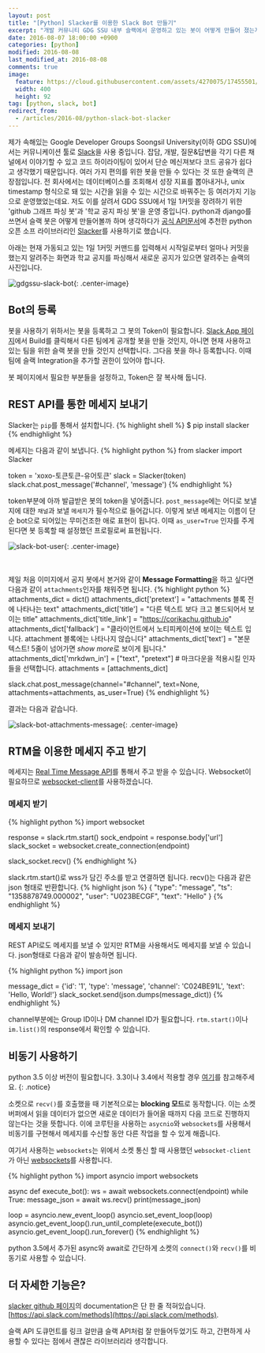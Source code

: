 ```yaml
---
layout: post
title: "[Python] Slacker를 이용한 Slack Bot 만들기"
excerpt: "개발 커뮤니티 GDG SSU 내부 슬랙에서 운영하고 있는 봇이 어떻게 만들어 졌는지 간단하게 확인해 봅시다."
date: 2016-08-07 18:00:00 +0900
categories: [python]
modified: 2016-08-08
last_modified_at: 2016-08-08 
comments: true
image:
  feature: https://cloud.githubusercontent.com/assets/4270075/17455501/6d6ed30e-5bf4-11e6-9f9b-85b50b1ee063.png
  width: 400
  height: 92
tag: [python, slack, bot]
redirect_from:
  - /articles/2016-08/python-slack-bot-slacker
---
```


제가 속해있는 Google Developer Groups Soongsil University(이하 GDG SSU)에서는 커뮤니케이션 툴로 [Slack][slack]을 사용 중입니다. 잡담, 개발, 질문&답변을 각기 다른 채널에서 이야기할 수 있고 코드 하이라이팅이 있어서 단순 메신져보다 코드 공유가 쉽다고 생각했기 때문입니다. 여러 가지 편의를 위한 봇을 만들 수 있다는 것 또한 슬랙의 큰 장점입니다. 전 회사에서는 데이터베이스를 조회해서 성장 지표를 뽑아내거나, unix timestamp 형식으로 돼 있는 시간을 읽을 수 있는 시간으로 바꿔주는 등 여러가지 기능으로 운영했었는데요. 저도 이를 살려서 GDG SSU에서 1일 1커밋을 장려하기 위한 'github 그래프 파싱 봇'과 '학교 공지 파싱 봇'을 운영 중입니다. python과 django를 쓰면서 슬랙 봇은 어떻게 만들어볼까 하며 생각하다가 [공식 API문서][api-docs-community]에 추천한 python 오픈 소프 라이브러리인 [Slacker][slacker]를 사용하기로 했습니다.

아래는 현재 가동되고 있는 1일 1커밋 커맨드를 입력해서 시작일로부터 얼마나 커밋을 했는지 알려주는 화면과 학교 공지를 파싱해서 새로운 공지가 있으면 알려주는 슬랙의 사진입니다.

![gdgssu-slack-bot](https://cloud.githubusercontent.com/assets/4270075/17455473/e78e8180-5bf3-11e6-8900-69db0c5328a7.png){: .center-image}


## Bot의 등록

봇을 사용하기 위하서는 봇을 등록하고 그 봇의 Token이 필요합니다. [Slack App 페이지][slack-app]에서 Build를 클릭해서 다른 팀에게 공개할 봇을 만들 것인지, 아니면 현재 사용하고 있는 팀을 위한 슬랙 봇을 만들 것인지 선택합니다. 그다음 봇을 하나 등록합니다. 이때 팀에 슬랙 Integration을 추가할 권한이 있어야 합니다.

봇 페이지에서 필요한 부분들을 설정하고, Token은 잘 복사해 둡니다.

## REST API를 통한 메세지 보내기

Slacker는 `pip`를 통해서 설치합니다.
{% highlight shell %}
$ pip install slacker
{% endhighlight %}

메세지는 다음과 같이 보냅니다.
{% highlight python %}
from slacker import Slacker

token = 'xoxo-토큰토큰-유어토큰'
slack = Slacker(token)
slack.chat.post_message('#channel', 'message')
{% endhighlight %}

token부분에 아까 발급받은 봇의 token을 넣어줍니다. `post_message`에는 어디로 보낼지에 대한 `채널`과 보낼 `메세지`가 필수적으로 들어갑니다. 이렇게 보낸 메세지는 이름이 단순 bot으로 되어있는 무미건조한 애로 표현이 됩니다. 이때 `as_user=True` 인자를 주게 된다면 봇 등록할 때 설정했던 프로필로써 표현됩니다.

![slack-bot-user](https://cloud.githubusercontent.com/assets/4270075/17458224/2d92fc68-5c46-11e6-8de7-7ec706dc83f9.png){: .center-image}

<br/><br/>
제일 처음 이미지에서 공지 봇에서 본거와 같이 **Message Formatting**을 하고 싶다면 다음과 같이 `attachments`인자를 채워주면 됩니다.
{% highlight python %}
attachments_dict = dict()
attachments_dict['pretext'] = "attachments 블록 전에 나타나는 text"
attachments_dict['title'] = "다른 텍스트 보다 크고 볼드되어서 보이는 title"
attachments_dict['title_link'] = "https://corikachu.github.io"
attachments_dict['fallback'] = "클라이언트에서 노티피케이션에 보이는 텍스트 입니다. attachment 블록에는 나타나지 않습니다"
attachments_dict['text'] = "본문 텍스트! 5줄이 넘어가면 *show more*로 보이게 됩니다."
attachments_dict['mrkdwn_in'] = ["text", "pretext"]  # 마크다운을 적용시킬 인자들을 선택합니다.
attachments = [attachments_dict]

slack.chat.post_message(channel="#channel", text=None, attachments=attachments, as_user=True)
{% endhighlight %}

결과는 다음과 같습니다.

![slack-bot-attachments-message](https://cloud.githubusercontent.com/assets/4270075/17458457/1b13aec4-5c4c-11e6-87d4-684b1aa9774c.png){: .center-image}


## RTM을 이용한 메세지 주고 받기

메세지는 [Real Time Message API][real-time-api]를 통해서 주고 받을 수 있습니다. Websocket이 필요하므로 [websocket-client][websocket-client]를 사용하겠습니다.


### 메세지 받기
{% highlight python %}
import websocket

response = slack.rtm.start()
sock_endpoint = response.body['url']
slack_socket = websocket.create_connection(endpoint)

slack_socket.recv()
{% endhighlight %}

slack.rtm.start()로 wss가 담긴 주소를 받고 연결하면 됩니다. recv()는 다음과 같은 json 형태로 반환합니다.
{% highlight json %}
{
    "type": "message",
    "ts": "1358878749.000002",
    "user": "U023BECGF",
    "text": "Hello"
}
{% endhighlight %}


### 메세지 보내기
REST API로도 메세지를 보낼 수 있지만 RTM을 사용해서도 메세지를 보낼 수 있습니다. json형태로 다음과 같이 발송하면 됩니다.

{% highlight python %}
import json

message_dict = {'id': '1', 'type': 'message', 'channel': 'C024BE91L', 'text': 'Hello, World!'}
slack_socket.send(json.dumps(message_dict))
{% endhighlight %}

channel부분에는 Group ID이나 DM channel ID가 필요합니다. `rtm.start()`이나 `im.list()`의 response에서 확인할 수 있습니다.

## 비동기 사용하기

python 3.5 이상 버전이 필요합니다. 3.3이나 3.4에서 적용할 경우 [여기][websockets-3.4]를 참고해주세요.
{: .notice}

소켓으로 `recv()`를 호출했을 때 기본적으로는 **blocking 모드**로 동작합니다. 이는 소켓 버퍼에서 읽을 데이터가 없으면 새로운 데이터가 들어올 때까지 다음 코드로 진행하지 않는다는 것을 뜻합니다. 이에 코루틴을 사용하는 `asycnio`와 `websockets`를 사용해서 비동기를 구현해서 메세지를 수신할 동안 다른 작업을 할 수 있게 해줍니다. 

여기서 사용하는 `websockets`는 위에서 소켓 통신 할 때 사용했던 `websocket-client`가 아닌 [websockets][websockets]를 사용합니다.

{% highlight python %}
import asyncio
import websockets

async def execute_bot():
    ws = await websockets.connect(endpoint)
    while True:
        message_json = await ws.recv()
        print(message_json)

loop = asyncio.new_event_loop()
asyncio.set_event_loop(loop)
asyncio.get_event_loop().run_until_complete(execute_bot())
asyncio.get_event_loop().run_forever()
{% endhighlight %}

python 3.5에서 추가된 async와 await로 간단하게 소켓의 `connect()`와 `recv()`를 비동기로 사용할 수 있습니다.

## 더 자세한 기능은?
[slacker github 페이지][slacker]의 documentation은 단 한 줄 적혀있습니다. [https://api.slack.com/methods](https://api.slack.com/methods).

슬랙 API 도큐먼트를 링크 걸만큼 슬랙 API처럼 잘 만들어두었기도 하고, 간편하게 사용할 수 있다는 점에서 괜찮은 라이브러리라 생각합니다.



[slack]: https://slack.com/
[api-docs-community]: https://api.slack.com/community/
[slacker]: https://github.com/os/slacker/
[slack-api]: https://api.slack.com/
[slack-app]: https://slack.com/apps/
[real-time-api]: https://api.slack.com/rtm
[websockets]: https://websockets.readthedocs.io/en/stable/
[websockets-3.4]: https://websockets.readthedocs.io/en/stable/intro.html
[websocket-client]: https://github.com/liris/websocket-client
